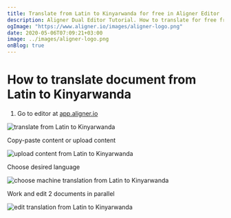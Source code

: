 ```yaml
---
title: Translate from Latin to Kinyarwanda for free in Aligner Editor
description: Aligner Dual Editor Tutorial. How to translate for free from Latin to Kinyarwanda. Aligner is multilingual document management platform. 
ogImage: "https://www.aligner.io/images/aligner-logo.png"
date: 2020-05-06T07:09:21+03:00
image: ../images/aligner-logo.png
onBlog: true
---
```


# How to translate document from Latin to Kinyarwanda

1. Go to editor at [app.aligner.io](https://app.aligner.io "Aligner App web page")

![translate from Latin to Kinyarwanda](../aligner-blank-editor.png "translate from Latin to Kinyarwanda")

Copy-paste content or upload content

![upload content from Latin to Kinyarwanda](../aligner-uploaded-document.png "upload content from Latin to Kinyarwanda")

Choose desired language

![choose machine translation from Latin to Kinyarwanda](../aligner-language-dropdown.png "choose machine translation from Latin to Kinyarwanda")

Work and edit 2 documents in parallel

![edit translation from Latin to Kinyarwanda](../aligner-double-sitded-editor.png "edit translation from Latin to Kinyarwanda")


